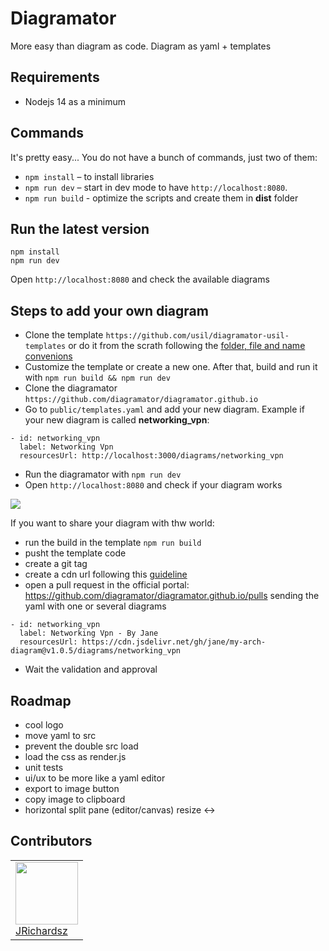 # Diagramator

More easy than diagram as code. Diagram as yaml + templates

## Requirements

- Nodejs 14 as a minimum

## Commands

It's pretty easy... You do not have a bunch of commands, just two of them:

- `npm install` – to install libraries
- `npm run dev` – start in dev mode to have `http://localhost:8080`.
- `npm run build` - optimize the scripts and create them in **dist** folder

## Run the latest version

```
npm install
npm run dev
```

Open `http://localhost:8080` and check the available diagrams

## Steps to add your own diagram

- Clone the template `https://github.com/usil/diagramator-usil-templates` or do it from the scrath following the [folder, file and name convenions](https://github.com/diagramator/diagramator.github.io/wiki/Folder-file-and-name-convenions)
- Customize the template or create a new one. After that, build and run it with `npm run build && npm run dev`
- Clone the diagramator `https://github.com/diagramator/diagramator.github.io`
- Go to `public/templates.yaml` and add your new diagram. Example if your new diagram is called **networking_vpn**:

```
- id: networking_vpn
  label: Networking Vpn
  resourcesUrl: http://localhost:3000/diagrams/networking_vpn
```
- Run the diagramator with `npm run dev`
- Open `http://localhost:8080` and check if your diagram works

![](https://i.ibb.co/P4z14hc/diagramator.gif)

If you want to share your diagram with thw world:

- run the build in the template `npm run build`
- pusht the template code
- create a git tag
- create a cdn url following this [guideline](https://github.com/diagramator/diagramator.github.io/wiki/CDN-Urls)
- open a pull request in the official portal: https://github.com/diagramator/diagramator.github.io/pulls sending the yaml with one or several diagrams

```
- id: networking_vpn
  label: Networking Vpn - By Jane
  resourcesUrl: https://cdn.jsdelivr.net/gh/jane/my-arch-diagram@v1.0.5/diagrams/networking_vpn
```
- Wait the validation and approval

## Roadmap

- cool logo
- move yaml to src
- prevent the double src load
- load the css as render.js
- unit tests
- ui/ux to be more like a yaml editor
- export to image button
- copy image to clipboard
- horizontal split pane (editor/canvas) resize <->

## Contributors

<table>
  <tbody>
    <td>
      <img src="https://avatars0.githubusercontent.com/u/3322836?s=460&v=4" width="100px;"/>
      <br />
      <label><a href="http://jrichardsz.github.io/">JRichardsz</a></label>
      <br />
    </td>    
  </tbody>
</table>
